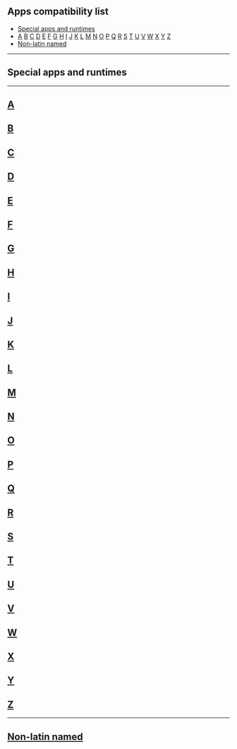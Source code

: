 ## Apps compatibility list

- [Special apps and runtimes](#Special-apps-and-runtimes)
- [A](#A) [B](#B) [C](#C) [D](#D) [E](#E) [F](#F) [G](#G) [H](#H) [I](#I) [J](#J) [K](#K) [L](#L) [M](#M) [N](#N) [O](#O) [P](#P) [Q](#Q) [R](#R) [S](#S) [T](#T) [U](#U) [V](#V) [W](#W) [X](#X) [Y](#Y) [Z](#Z)
- [Non-latin named](#Non-latin-named)

---

## Special apps and runtimes



---

## [A](#A)



## [B](#B)



## [C](#C)



## [D](#D)



## [E](#E)



## [F](#F)



## [G](#G)



## [H](#H)



## [I](#I)



## [J](#J)



## [K](#K)



## [L](#L)



## [M](#M)



## [N](#N)



## [O](#O)



## [P](#P)



## [Q](#Q)



## [R](#R)



## [S](#S)



## [T](#T)



## [U](#U)



## [V](#V)



## [W](#W)



## [X](#X)



## [Y](#Y)



## [Z](#Z)

---

## [Non-latin named](#Non-latin-named)

